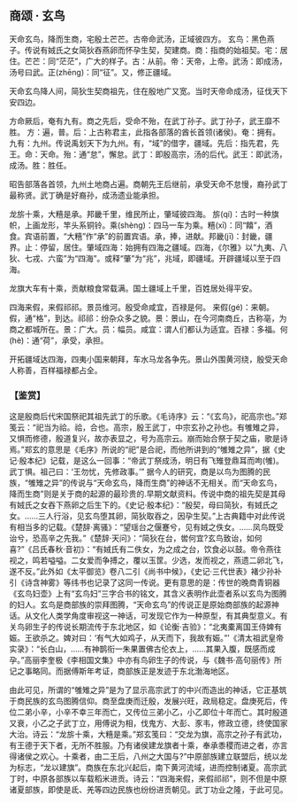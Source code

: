 ## 商颂 · 玄鸟

<link href="../../../css/style.css" rel="stylesheet" type="text/css" />

<div class="p">

天命玄鸟，降而生商，宅殷土芒芒。古帝命武汤，正域彼四方。
<span class="comment">
玄鸟：黑色燕子。传说有娀氏之女简狄吞燕卵而怀孕生契，契建商。商：指商的始祖契。宅：居住。芒芒：同“茫茫”，广大的样子。古：从前。帝：天帝，上帝。武汤：即成汤，汤号曰武。正(zhēng)：同“征”。又，修正疆域。
</span>

<div class="translation">

天命玄鸟降人间，简狄生契商祖先，住在殷地广又宽。当时天帝命成汤，征伐天下安四边。

</div>

方命厥后，奄有九有。商之先后，受命不殆，在武丁孙子。武丁孙子，武王靡不胜。
<span class="comment">
方：遍，普。后：上古称君主，此指各部落的酋长首领(诸侯)。奄：拥有。九有：九州。传说禹划天下为九州。有，“域”的借字，疆域。先后：指先君，先王。命：天命。殆：通“怠”，懈怠。武丁：即殷高宗，汤的后代。武王：即武汤，成汤。胜：胜任。
</span>

<div class="translation">

昭告部落各首领，九州土地商占遍。商朝先王后继前，承受天命不怠慢，裔孙武丁最称贤。武丁确是好裔孙，成汤遗业能承担。

</div>

龙旂十乘，大糦是承。邦畿千里，维民所止，肇域彼四海。
<span class="comment">
旂(qí)：古时一种旗帜，上画龙形，竿头系铜铃。乘(shèng)：四马一车为乘。糦(xī)：同“饎”，酒食。宾语前置，“大糦”作“承”的前置宾语。承，捧，进献。邦畿(jī)：封畿，疆界。止：停留，居住。肇域四海：始拥有四海之疆域。四海，《尔雅》以“九夷、八狄、七戎、六蛮”为“四海”。或释“肇”为“兆”，兆域，即疆域。开辟疆域以至于四海。
</span>

<div class="translation">

龙旗大车有十乘，贡献粮食常载满。国土疆域上千里，百姓居处得平安。

</div>

四海来假，来假祁祁。景员维河。殷受命咸宜，百禄是何。
<span class="comment">
来假(gé)：来朝。假，通“格”，到达。祁祁：纷杂众多之貌。景：景山，在今河南商丘，古称亳，为商之都城所在。景：广大。员：幅员。咸宜：谓人们都认为适宜。百禄：多福。何(hè)：通“荷”，承受，承担。
</span>

<div class="translation">

开拓疆域达四海，四夷小国来朝拜，车水马龙各争先。景山外围黄河绕，殷受天命人称善，百样福禄都占全。

</div>

### 【鉴赏】

这是殷商后代宋国祭祀其祖先武丁的乐歌。《毛诗序》云：“《玄鸟》，祀高宗也。”郑笺云：“祀当为祫。祫，合也。高宗，殷王武丁，中宗玄孙之孙也。有雊雉之异，又惧而修德，殷道复兴，故亦表显之，号为高宗云。崩而始合祭于契之庙，歌是诗焉。”郑玄的意思是《毛序》所说的“祀”是合祀，而他所讲到的“雊雉之异”，据《史记·殷本纪》记载，是这么一回事：“帝武丁祭成汤，明日有飞雉登鼎耳而呴(雊)。武丁惧。祖己曰：‘王勿忧，先修政事。’” 据今人的研究，商是以鸟为图腾的民族，“雊雉之异”的传说与“天命玄鸟，降而生商”的神话不无相关。而“天命玄鸟，降而生商”则是关于商的起源的最珍贵的.早期文献资料。传说中商的祖先契是其母有娀氏之女吞下燕卵之后生下的。《史记·殷本纪》：“殷契，母曰简狄，有娀氏之女。……三人行浴，见玄鸟堕其卵，简狄取吞之，因孕生契。”上古典籍中对此传说有相当多的记载。《楚辞·离骚》：“望瑶台之偃蹇兮，见有娀之佚女。……凤鸟既受诒兮，恐高辛之先我。”《楚辞·天问》：“简狄在台，喾何宜?玄鸟致诒，如何喜?”《吕氏春秋·音初》：“有娀氏有二佚女，为之成之台，饮食必以鼓。帝令燕往视之，鸣若嗌嗌。二女爱而争搏之，覆以玉筐。少选，发而视之，燕遗二卵北飞，遂不反。”此外如《太平御览》卷八二引《尚书中候》，《史记·三代世表》褚少孙补引《诗含神雾》等纬书也记录了这同一传说。更有意思的是：传世的晚商青铜器《玄鸟妇壶》上有“玄鸟妇”三字合书的铭文，其含义表明作此壶者系以玄鸟为图腾的妇人。玄鸟是商部族的崇拜图腾，“天命玄鸟”的传说正是原始商部族的起源神话。从文化人类学角度审视这一神话，可发现它作为一种原型，有其典型意义。有关鸟卵生子的传说长期流传于东北地区，如《论衡·吉验》：“北夷橐离国王侍婢有娠。王欲杀之。婢对曰：‘有气大如鸡子，从天而下，我故有娠。”’《清太祖武皇帝实录》：“长白山，……有神鹊衔一朱果置佛古伦衣上，……其果入腹，既感而成孕。”高丽李奎极《李相国文集》中亦有鸟卵生子的传说，与《魏书·高句丽传》所记之事略同。而据傅斯年考证，商部族正是发迹于东北渤海地区。

由此可见，所谓的“雊雉之异”是为了显示高宗武丁的中兴而造出的神话，它正基筑于商民族的玄鸟图腾信仰。商至盘庚而迁殷，发展兴旺，政局稳定。盘庚死后，传位二弟小辛，小辛不幸三年而亡，又传位三弟小乙，小乙即位十年而亡。其时殷道又衰，小乙之子武丁立，用傅说为相，伐鬼方、大彭、豕韦，修政立德，终使国家大治。诗云：“龙旂十乘，大糦是乘。”郑玄笺曰：“交龙为旗，高宗之孙子有武功，有王德于天下者，无所不胜服。乃有诸侯建龙旗者十乘，奉承黍稷而进之者，亦言得诸侯之欢心。十乘者，由二王后，八州之大国与?”中原部族建立联盟后，统以龙为标志，“龙以建旗”。商族在东北兴起后，南下黄河流域，进而控制诸夏。高宗武丁时，中原各部族以车载稻米进贡。诗云：“四海来假，来假祁祁”，则不但是中原诸夏部族，即使是氐、羌等四边民族也纷纷进贡朝见。武丁功业之隆，于此可见。
